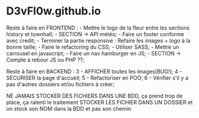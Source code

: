 # D3vFl0w.github.io

Reste à faire en FRONTEND :
    - Mettre le logo de la fleur entre les sections history et townhall;
    - SECTION -> API météo;
    - Faire un footer conforme avec credit;
    - Terminer la partie responsive : Refaire les images + logo à la bonne taille;
    - Faire le refactoring du CSS;
    - Utiliser SASS;
    - Mettre un carrousel en javascript;
    - Faire un nav hamburger en JS;
    - SECTION -> Compte à rebour JS ou PHP ??;

Reste à faire en BACKEND :
    3 - AFFICHER toutes les images(BUG!);
    4 - SECURISER la page d'accueil;
    5 - Refactoriser en POO;
    6 - Vérifier s'il y a pas d'autres dossiers et/ou fichiers à créer;

NE JAMAIS STOCKER DES FICHIERS DANS UNE BDD, ça prend trop de place, ça ralenti le traitement
STOCKER LES FICHIER DANS UN DOSSIER et on stock son NOM dans la BDD et pas son chemin